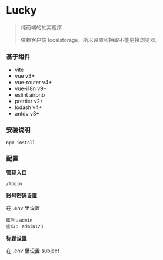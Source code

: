 # Lucky

> 纯前端的抽奖程序
> 
> 依赖客户端 localstorage，所以设置和抽取不能更换浏览器。


### 基于组件

- vite
- vue v3+
- vue-router v4+
- vue-i18n v9+
- eslint airbnb
- prettier v2+
- lodash v4+
- antdv v3+

### 安装说明

```
npm install
```

### 配置

**管理入口**

```angular2html
/login
```

**账号密码设置**

在 .env 里设置

```angular2html
账号：admin
密码： admin123
```

**标题设置**

在 .env 里设置 subject
